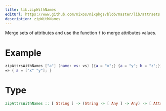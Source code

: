 ```yaml
---
title: lib.zipWithNames
editUrl: https://www.github.com/nixos/nixpkgs/blob/master/lib/attrsets.nix#L879C5
description: zipWithNames
---
```


Merge sets of attributes and use the function `f` to merge attributes
values.

# Example

```nix
zipAttrsWithNames ["a"] (name: vs: vs) [{a = "x";} {a = "y"; b = "z";}]
=> { a = ["x" "y"]; }
```

# Type

```haskell
zipAttrsWithNames :: [ String ] -> (String -> [ Any ] -> Any) -> [ AttrSet ] -> AttrSet
```
